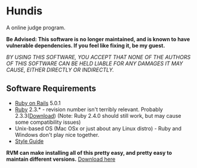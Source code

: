 # Hundis
A online judge program.

**Be Advised: This software is no longer maintained, and is known to have vulnerable dependencies. If you feel like fixing
it, be my guest.** 

*BY USING THIS SOFTWARE, YOU ACCEPT THAT NONE OF THE AUTHORS OF THIS SOFTWARE CAN BE HELD LIABLE FOR ANY DAMAGES IT MAY 
CAUSE, EITHER DIRECTLY OR INDIRECTLY.*

## Software Requirements

* [Ruby on Rails](http://rubyonrails.org/) 5.0.1
* [Ruby](https://www.ruby-lang.org/en/) 2.3.\* - revision number isn't terribly relevant. Probably 2.3.3([Download](https://cache.ruby-lang.org/pub/ruby/2.3/ruby-2.3.3.tar.gz)) (Note: Ruby 2.4.0 should still work, but may cause some compatibility issues)
* Unix-based OS (Mac OSx or just about any Linux distro) - Ruby and Windows don't play nice together.
* [Style Guide](https://github.com/bbatsov/ruby-style-guide)

**RVM can make installing all of this pretty easy, and pretty easy to maintain different versions.** [Download here](https://rvm.io/)
